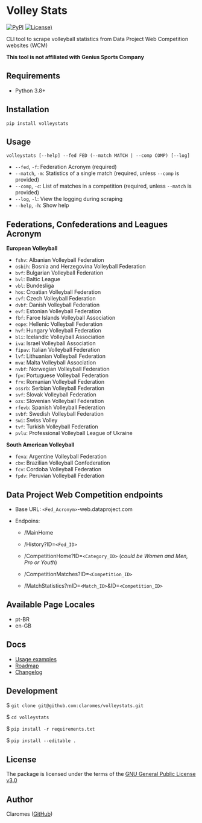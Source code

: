 # Volley Stats

[![PyPI](https://img.shields.io/pypi/v/volleystats)](https://pypi.org/project/volleystats/) [![License)](https://img.shields.io/github/license/claromes/volleystats)](https://github.com/claromes/volleystats/blob/main/LICENSE.md)

CLI tool to scrape volleyball statistics from Data Project Web Competition websites (WCM)

**This tool is not affiliated with Genius Sports Company**

## Requirements

- Python 3.8+

## Installation

```shell
pip install volleystats
```

## Usage

```
volleystats [--help] --fed FED (--match MATCH | --comp COMP) [--log]
```

- `--fed`, `-f`: Federation Acronym (required)
- `--match`, `-m`: Statistics of a single match (required, unless `--comp` is provided)
- `--comp`, `-c`: List of matches in a competition (required, unless `--match` is provided)
- `--log`, `-l`: View the logging during scraping
- `--help`, `-h`: Show help

## Federations, Confederations and Leagues Acronym

**European Volleyball**

- `fshv`: Albanian Volleyball Federation
- `osbih`: Bosnia and Herzegovina Volleyball Federation
- `bvf`: Bulgarian Volleyball Federation
- `bvl`: Baltic League
- `vbl`: Bundesliga
- `hos`: Croatian Volleyball Federation
- `cvf`: Czech Volleyball Federation
- `dvbf`: Danish Volleyball Federation
- `evf`: Estonian Volleyball Federation
- `fbf`: Faroe Islands Volleyball Association
- `eope`: Hellenic Volleyball Federation
- `hvf`: Hungary Volleyball Federation
- `bli`: Icelandic Volleyball Association
- `iva`: Israel Volleyball Association
- `fipav`: Italian Volleyball Federation
- `lvf`: Lithuanian Volleyball Federation
- `mva`: Malta Volleyball Association
- `nvbf`: Norwegian Volleyball Federation
- `fpv`: Portuguese Volleyball Federation
- `frv`: Romanian Volleyball Federation
- `ossrb`: Serbian Volleyball Federation
- `svf`: Slovak Volleyball Federation
- `ozs`: Slovenian Volleyball Federation
- `rfevb`: Spanish Volleyball Federation
- `svbf`: Swedish Volleyball Federation
- `swi`: Swiss Volley
- `tvf`: Turkish Volleyball Federation
- `pvlu`: Professional Volleyball League of Ukraine

**South American Volleyball**

- `feva`: Argentine Volleyball Federation
- `cbv`: Brazilian Volleyball Confederation
- `fcv`: Cordoba Volleyball Federation
- `fpdv`: Peruvian Volleyball Federation

## Data Project Web Competition endpoints

- Base URL: `<Fed_Acronym>`-web.dataproject.com

- Endpoins:
    - /MainHome

    - /History?ID=`<Fed_ID>`

    - /CompetitionHome?ID=`<Category_ID>` (*could be Women and Men, Pro or Youth*)

    - /CompetitionMatches?ID=`<Competition_ID>`

    - /MatchStatistics?mID=`<Match_ID>`&ID=`<Competition_ID>`

## Available Page Locales

- pt-BR
- en-GB

## Docs

- [Usage examples](https://github.com/claromes/volleystats/blob/main/docs/EXAMPLES.md)
- [Roadmap](https://github.com/claromes/volleystats/blob/main/docs/ROADMAP.md)
- [Changelog](https://github.com/claromes/volleystats/blob/main/docs/CHANGELOG.md)

## Development

$ `git clone git@github.com:claromes/volleystats.git`

$ `cd volleystats`

$ `pip install -r requirements.txt`

$ `pip install --editable .`

## License

The package is licensed under the terms of the [GNU General Public License v3.0](https://github.com/claromes/volleystats/blob/main/LICENSE.md)

## Author

Claromes ([GitHub](https://github.com/claromes))
